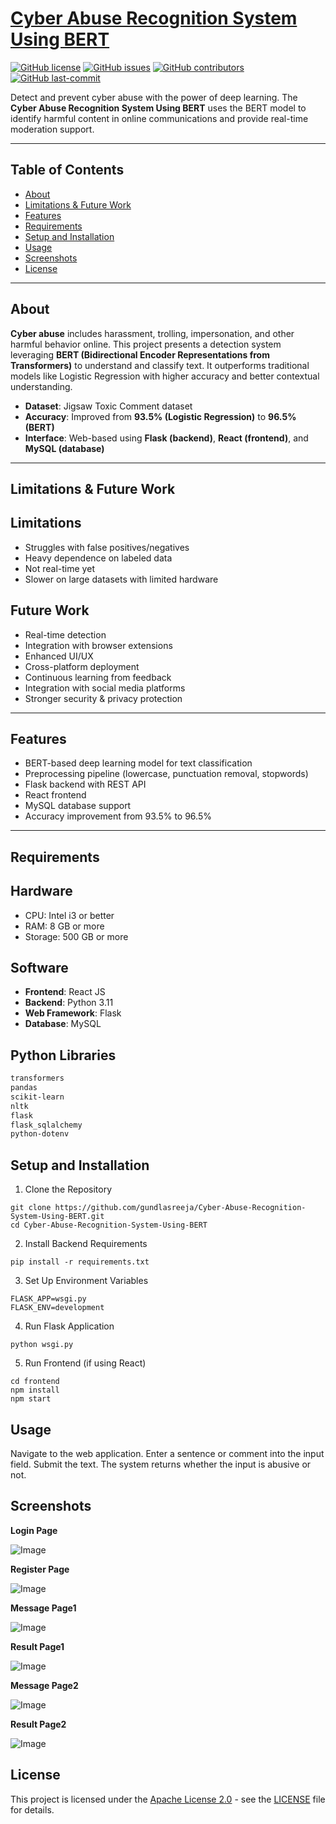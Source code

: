 # [Cyber Abuse Recognition System Using BERT](Cyber-Abuse-Recognition-System-Using-BERT)

[![GitHub license](https://img.shields.io/github/license/mounika1606/Cyber-Abuse-Recognition-System-Using-BERT)](LICENSE)  [![GitHub issues](https://img.shields.io/github/issues/mounika1606/Cyber-Abuse-Recognition-System-Using-BERT)]()  [![GitHub contributors](https://img.shields.io/github/contributors/mounika1606/Cyber-Abuse-Recognition-System-Using-BERT)]()  [![GitHub last-commit](https://img.shields.io/github/last-commit/mounika1606/Cyber-Abuse-Recognition-System-Using-BERT)]()

Detect and prevent cyber abuse with the power of deep learning. The **Cyber Abuse Recognition System Using BERT** uses the BERT model to identify harmful content in online communications and provide real-time moderation support.

---

## Table of Contents

- [About](#about)  
- [Limitations & Future Work](#limitations--future-work)  
- [Features](#features)  
- [Requirements](#requirements)  
- [Setup and Installation](#setup-and-installation)  
- [Usage](#usage)   
- [Screenshots](#screenshots)  
- [License](#license)  


---

## About

**Cyber abuse** includes harassment, trolling, impersonation, and other harmful behavior online. This project presents a detection system leveraging **BERT (Bidirectional Encoder Representations from Transformers)** to understand and classify text. It outperforms traditional models like Logistic Regression with higher accuracy and better contextual understanding.

- **Dataset**: Jigsaw Toxic Comment dataset  
- **Accuracy**: Improved from **93.5% (Logistic Regression)** to **96.5% (BERT)**  
- **Interface**: Web-based using **Flask (backend)**, **React (frontend)**, and **MySQL (database)**

---

## Limitations & Future Work

## Limitations

- Struggles with false positives/negatives  
- Heavy dependence on labeled data  
- Not real-time yet  
- Slower on large datasets with limited hardware

## Future Work

- Real-time detection  
- Integration with browser extensions  
- Enhanced UI/UX  
- Cross-platform deployment  
- Continuous learning from feedback  
- Integration with social media platforms  
- Stronger security & privacy protection

---

## Features

-  BERT-based deep learning model for text classification  
-  Preprocessing pipeline (lowercase, punctuation removal, stopwords)  
-  Flask backend with REST API  
-  React frontend  
-  MySQL database support  
-  Accuracy improvement from 93.5% to 96.5%

---

## Requirements

## Hardware

- CPU: Intel i3 or better  
- RAM: 8 GB or more  
- Storage: 500 GB or more  

## Software

- **Frontend**: React JS  
- **Backend**: Python 3.11  
- **Web Framework**: Flask  
- **Database**: MySQL  

## Python Libraries

```bash
transformers
pandas
scikit-learn
nltk
flask
flask_sqlalchemy
python-dotenv
```
## Setup and Installation
1. Clone the Repository
  ```
git clone https://github.com/gundlasreeja/Cyber-Abuse-Recognition-System-Using-BERT.git
cd Cyber-Abuse-Recognition-System-Using-BERT
```
2. Install Backend Requirements
```
pip install -r requirements.txt
```
3. Set Up Environment Variables
```
FLASK_APP=wsgi.py
FLASK_ENV=development
```
4. Run Flask Application
```
python wsgi.py
```
5. Run Frontend (if using React)
```
cd frontend
npm install
npm start
```
## Usage
Navigate to the web application.
Enter a sentence or comment into the input field.
Submit the text.
The system returns whether the input is abusive or not.

## Screenshots

**Login Page**

![Image](https://github.com/user-attachments/assets/b1580c48-e66f-4889-9c5c-7950eb9b9f0b)

**Register Page**

![Image](https://github.com/user-attachments/assets/6c176e3e-3a5f-4442-bc47-f048bd476797)

**Message Page1**

![Image](https://github.com/user-attachments/assets/3b45b130-0960-452f-b95c-40ea35670591)

**Result Page1**

![Image](https://github.com/user-attachments/assets/d5df795a-7828-4fea-bb36-024098d1fd9d)

**Message Page2**

![Image](https://github.com/user-attachments/assets/306cf51c-a518-4d94-8871-ebd1c960d4f1)

**Result Page2**

![Image](https://github.com/user-attachments/assets/351d302b-4794-417a-bce4-17758da7ef5e)

## License

This project is licensed under the [Apache License 2.0](LICENSE) - see the [LICENSE](LICENSE) file for details.
